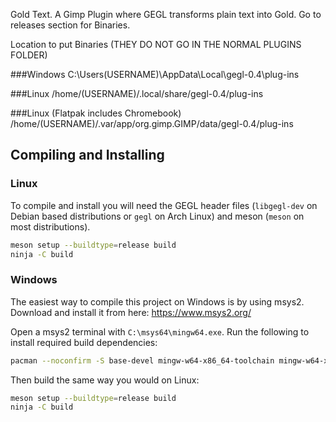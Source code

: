 Gold Text. A Gimp Plugin where GEGL transforms plain text into Gold. Go to releases section for Binaries. 


Location to put Binaries (THEY DO NOT GO IN THE NORMAL PLUGINS FOLDER)

###Windows
 C:\Users\(USERNAME)\AppData\Local\gegl-0.4\plug-ins
 
###Linux 
 /home/(USERNAME)/.local/share/gegl-0.4/plug-ins
 
###Linux (Flatpak includes Chromebook)
 /home/(USERNAME)/.var/app/org.gimp.GIMP/data/gegl-0.4/plug-ins

## Compiling and Installing

### Linux

To compile and install you will need the GEGL header files (`libgegl-dev` on
Debian based distributions or `gegl` on Arch Linux) and meson (`meson` on
most distributions).

```bash
meson setup --buildtype=release build
ninja -C build

```
### Windows

The easiest way to compile this project on Windows is by using msys2.  Download
and install it from here: https://www.msys2.org/

Open a msys2 terminal with `C:\msys64\mingw64.exe`.  Run the following to
install required build dependencies:

```bash
pacman --noconfirm -S base-devel mingw-w64-x86_64-toolchain mingw-w64-x86_64-meson mingw-w64-x86_64-gegl
```

Then build the same way you would on Linux:

```bash
meson setup --buildtype=release build
ninja -C build
```
